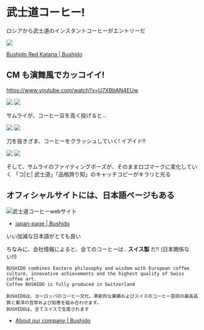 # 武士道コーヒー!

ロシアから武士道のインスタントコーヒーがエントリーだ

![](busido_coffee_website_en.png)

[Bushido Red Katana | Bushido](https://bushido-coffee.com/en/bushido-red-katana)

## CM も演舞風でカッコイイ!

https://www.youtube.com/watch?v=U7XBbAN4EUw

![](cm1.png)
![](cm2.png)

サムライが、コーヒー豆を高く投げると...

![](cm3.png)
![](cm4.png)

刀を抜きざま、コーヒーをクラッシュしていく! イアイド!!

![](cm5.png)
![](cm6.png)

そして、サムライのファイティングポーズが、そのままロゴマークに変化していく
「コ|ヒ| 武士道」「品格誇り知」のキャッチコピーがキラリと光る

<div style="page-break-after: always;"></div>

## オフィシャルサイトには、日本語ページもある

![武士道コーヒーwebサイト](busido_coffee_website.jpg)
- [japan-page | Bushido](https://www.bushido-coffee.com/en/node/7)

いい加減な日本語がとても良い

ちなみに、会社情報によると、全てのコーヒーは.. **スイス製** だ!!
(日本関係ない!!)

```
BUSHIDO combines Eastern philosophy and wisdom with European coffee culture, innovative achievements and the highest quality of Swiss coffee art.
Coffee BUSHIDO is fully produced in Switzerland
```

```
BUSHIDOは、ヨーロッパのコーヒー文化、革新的な業績およびスイスのコーヒー芸術の最高品質と東洋の哲学および知恵を組み合わせます。
BUSHIDOは、全てスイスで生産されます
```

- [About our company | Bushido](https://bushido-coffee.com/en/about-our-company)
